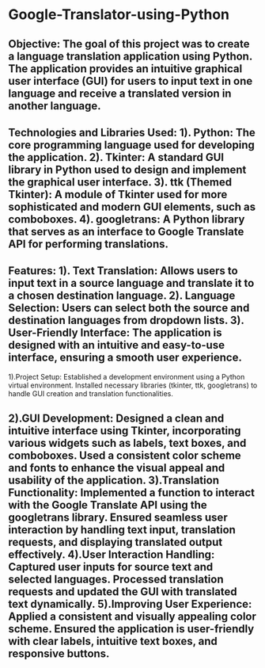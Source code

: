 # Google-Translator-using-Python
Objective:
The goal of this project was to create a language translation application using Python. The application provides an intuitive graphical user interface (GUI) for users to input text in one language and receive a translated version in another language.
----------------------------------------------------------------------------------------------------------------------------------------------------------
Technologies and Libraries Used:
1). Python: The core programming language used for developing the application.
2). Tkinter: A standard GUI library in Python used to design and implement the graphical user interface.
3). ttk (Themed Tkinter): A module of Tkinter used for more sophisticated and modern GUI elements, such as comboboxes.
4). googletrans: A Python library that serves as an interface to Google Translate API for performing translations.
----------------------------------------------------------------------------------------------------------------------------------------------------------
Features:
1). Text Translation: Allows users to input text in a source language and translate it to a chosen destination language.
2). Language Selection: Users can select both the source and destination languages from dropdown lists.
3). User-Friendly Interface: The application is designed with an intuitive and easy-to-use interface, ensuring a smooth user experience.
----------------------------------------------------------------------------------------------------------------------------------------------------------
1).Project Setup:
Established a development environment using a Python virtual environment.
Installed necessary libraries (tkinter, ttk, googletrans) to handle GUI creation and translation functionalities.

2).GUI Development:
Designed a clean and intuitive interface using Tkinter, incorporating various widgets such as labels, text boxes, and comboboxes.
Used a consistent color scheme and fonts to enhance the visual appeal and usability of the application.
3).Translation Functionality:
Implemented a function to interact with the Google Translate API using the googletrans library.
Ensured seamless user interaction by handling text input, translation requests, and displaying translated output effectively.
4).User Interaction Handling:
Captured user inputs for source text and selected languages.
Processed translation requests and updated the GUI with translated text dynamically.
5).Improving User Experience:
Applied a consistent and visually appealing color scheme.
Ensured the application is user-friendly with clear labels, intuitive text boxes, and responsive buttons.
----------------------------------------------------------------------------------------------------------------------------------------------------------
